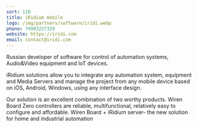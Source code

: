 ```yaml
---
sort: 110
title: iRidium mobile
logo: /img/partners/software/iridi.webp
phone: 74993227329
website: https://iridi.com
email: contact@iridi.com
---
```


Russian developer of software for control of automation systems, Audio&Video equipment and IoT devices.

iRidium solutions allow you to integrate any automation system, equipment and Media Servers and manage the project from any mobile device based on iOS, Android, Windows, using any interface design.


Our solution is an excellent combination of two worthy products. Wiren Board Zero controllers are reliable, multifunctional, relatively easy to configure and affordable. Wiren Board + iRidium server- the new solution for home and industrial automation
